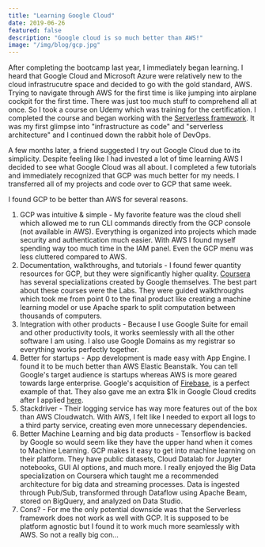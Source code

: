 ```yaml
---
title: "Learning Google Cloud"
date: 2019-06-26
featured: false
description: "Google cloud is so much better than AWS!"
image: "/img/blog/gcp.jpg"
---
```


After completing the bootcamp last year, I immediately began learning. I heard that Google Cloud and Microsoft Azure were relatively new to the cloud infrastrucutre space and decided to go with the gold standard, AWS. Trying to navigate through AWS for the first time is like jumping into airplane cockpit for the first time. There was just too much stuff to comprehend all at once. So I took a course on Udemy which was training for the certification. I completed the course and began working with the <a href="https://serverless.com/">Serverless framework</a>. It was my first glimpse into "infrastructure as code" and "serverless architecture" and I continued down the rabbit hole of DevOps.

A few months later, a friend suggested I try out Google Cloud due to its simplicity. Despite feeling like I had invested a lot of time learning AWS I decided to see what Google Cloud was all about. I completed a few tutorials and immediately recognized that GCP was much better for my needs. I transferred all of my projects and code over to GCP that same week. 

I found GCP to be better than AWS for several reasons.

1. GCP was intuitive & simple - My favorite feature was the cloud shell which allowed me to run CLI commands directly from the GCP console (not available in AWS). Everything is organized into projects which made security and authentication much easier. With AWS I found myself spending way too much time in the IAM panel. Even the GCP menu was less cluttered compared to AWS.
2. Documentation, walkthroughs, and tutorials - I found fewer quantity resources for GCP, but they were significantly higher quality. <a href="https://www.coursera.org/">Coursera</a> has several specializations created by Google themselves. The best part about these courses were the Labs. They were guided walkthroughs which took me from point 0 to the final product like creating a machine learning model or use Apache spark to split computation between thousands of computers. 
3. Integration with other products - Because I use Google Suite for email and other productivity tools, it works seemlessly with all the other software I am using. I also use Google Domains as my registrar so everything works perfectly together.
4. Better for startups - App development is made easy with App Engine. I found it to be much better than AWS Elastic Beanstalk. You can tell Google's target audience is startups whereas AWS is more geared towards large enterprise. Google's acquisition of <a href="https://firebase.google.com/">Firebase</a>, is a perfect example of that. They also gave me an extra $1k in Google Cloud credits after I applied <a href="https://cloud.google.com/developers/startups/">here</a>.
5. Stackdriver - Their logging service has way more features out of the box than AWS Cloudwatch. With AWS, I felt like I needed to export all logs to a third party service, creating even more unnecessary dependencies.
6. Better Machine Learning and big data products - Tensorflow is backed by Google so would seem like they have the upper hand when it comes to Machine Learning. GCP makes it easy to get into machine learning on their platform. They have public datasets, Cloud Datalab for Jupyter notebooks, GUI AI options, and much more. I really enjoyed the Big Data specialization on Coursera which taught me a recommended architecture for big data and streaming processes. Data is ingested through Pub/Sub, transformed through Dataflow using Apache Beam, stored on BigQuery, and analyzed on Data Studio.
7. Cons? - For me the only potential downside was that the Serverless framework does not work as well with GCP. It is supposed to be platform agnostic but I found it to work much more seamlessly with AWS. So not a really big con...
